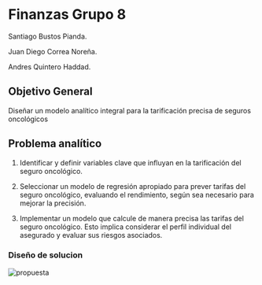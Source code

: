 # Finanzas Grupo 8

Santiago Bustos Pianda. 

Juan Diego Correa Noreña.

Andres Quintero Haddad.

## **Objetivo General**
Diseñar un modelo analítico integral para la tarificación precisa de seguros oncológicos

## **Problema analítico**
1. Identificar y definir variables clave que influyan en la tarificación del seguro oncológico. 

2. Seleccionar un modelo de regresión apropiado para prever tarifas del seguro oncológico, evaluando el rendimiento, según sea necesario para mejorar la precisión.

3. Implementar un modelo que calcule de manera precisa las tarifas del seguro oncológico. Esto implica considerar el perfil individual del asegurado y evaluar sus riesgos asociados.
   
### **Diseño de solucion**

 ![propuesta](https://github.com/andresquinttero/Finanzas_Grupo4/assets/100113128/d7f90a70-9919-42c5-840f-ae167c7e129c)
